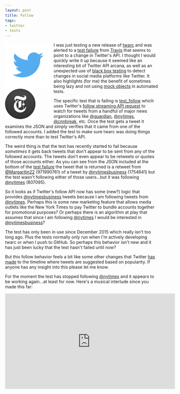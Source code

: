 ```yaml
---
layout: post
title: Follow
tags:
- twitter
- tests
---
```



<div class="text-center" style="float: left; margin-right: 10px;">
<a href="https://twitter.com/twitter"><img width=150 class="img-fluid" src="/images/twitter.png"></a>
<br>
<a href="https://twitter.com/nytimes"><img width=100 class="img-fluid center-block" src="/images/nytimes.png"></a>
</div>

I was just testing a new release of [twarc] and was alerted to a [test failure]
from [Travis] that seems to point to a change in Twitter's API. I thought I
would quickly write it up because it seemed like an interesting bit of Twitter
API arcana, as well as an unexpected use of [black box testing] to detect
changes in social media platforms like Twitter. It also highlights (for me) the
benefit of sometimes being lazy and not using [mock objects] in automated tests. 

The specific test that is failing is [test_follow] which uses Twitter's [follow
streaming API request] to watch for tweets from a handful of major news
organizations like [\@guardian], [\@nytimes], [\@cnnbreak], etc. Once the test
gets a tweet it examines the JSON and simply verifies that it came from one of
the followed accounts. I added the test to make sure twarc was doing things 
correctly more than to test Twitter's API.

The weird thing is that the test has recently started to fail because
*sometimes* it gets back tweets that don't appear to be sent from any of the
followed accounts. The tweets don't even appear to be retweets or quotes of
those accounts either. As you can see from the JSON included at the bottom of
the [test failure] the tweet that is returned is a retweet from [\@Margaritin22]
(971990761) of a tweet by [\@nytimesbusiness] (1754641) but the test wasn't
following either of those users...but it was following [\@nytimes] (807095).

So it looks as if Twitter's follow API now has some (new?) logic that provides
[\@nytimesbusiness] tweets because I am following tweets from [\@nytimes].
Perhaps this is some new marketing feature that allows media outlets like the
New York Times to pay Twitter to bundle accounts together for promotional 
purposes? Or perhaps there is an algorithm at play that assumes that since I am
following [\@nytimes] I would be interested in [\@nytimesbusiness]?

The test has only been in use since December 2015 which really isn't too long
ago. Plus the tests normally only run when I'm actively developing twarc or when
I push to GitHub. So perhaps this behavior isn't new and it has just been
lucky that the test hasn't failed until now?

But this follow behavior feels a bit like some other changes that Twitter [has
made] to the timeline where tweets are suggested based on popularity. If anyone
has any insight into this please let me know. 

For the moment the test has stopped following [\@nytimes] and it appears to
be working again...at least for now. Here's a musical interlude since
you made this far:

<iframe width="560" height="315" src="https://www.youtube.com/embed/d9n7DMqbwgU"
frameborder="0" allowfullscreen></iframe>

[twarc]: https://github.com/edsu/twarc
[test failure]: https://travis-ci.org/edsu/twarc/jobs/120267919
[Travis]: https://travis-ci.org/
[test_follow]: https://github.com/edsu/twarc/blob/234f42f131ca5c2ffb44d45bb487aee31fbaf60d/test_twarc.py#L101-L139
[follow streaming API request]: https://dev.twitter.com/streaming/overview/request-parameters#follow
[\@nytimesbusiness]: https://twitter.com/nytimesbusiness
[\@guardian]: https://twitter.com/guardian
[\@nytimes]: https://twitter.com/nytimes
[\@cnnbreak]: https://twitter.com/cnnbreak
[mock objects]: https://en.wikipedia.org/wiki/Mock_object
[has made]: https://blog.twitter.com/2016/never-miss-important-tweets-from-people-you-follow
[black box testing]: https://en.wikipedia.org/wiki/Black-box_testing
[\@Margaritin22]: https://twitter.com/Margaritin22
